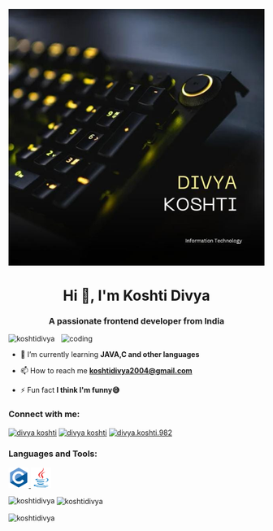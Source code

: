 ![logo](https://github.com/KoshtiDivya/KoshtiDivya/blob/main/divya%20temp.jpg)
<h1 align="center">Hi 👋, I'm Koshti Divya</h1>
<h3 align="center">A passionate frontend developer from India</h3>
<img align="right" alt="coding"width="400" src="https://user-images.githubusercontent.com/59734313/157189039-c09b3e38-9f42-42c0-ab54-14f1574190a7.gif">

<p align="left"> <img src="https://komarev.com/ghpvc/?username=koshtidivya&label=Profile%20views&color=0e75b6&style=flat" alt="koshtidivya" /> </p>

- 🌱 I’m currently learning **JAVA,C and other languages**

- 📫 How to reach me **koshtidivya2004@gmail.com**

- ⚡ Fun fact **I think I'm funny😅**

<h3 align="left">Connect with me:</h3>
<p align="left">
<a href="https://linkedin.com/in/divya koshti" target="blank"><img align="center" src="https://raw.githubusercontent.com/rahuldkjain/github-profile-readme-generator/master/src/images/icons/Social/linked-in-alt.svg" alt="divya koshti" height="30" width="40" /></a>
<a href="https://fb.com/divya koshti" target="blank"><img align="center" src="https://raw.githubusercontent.com/rahuldkjain/github-profile-readme-generator/master/src/images/icons/Social/facebook.svg" alt="divya koshti" height="30" width="40" /></a>
<a href="https://instagram.com/divya.koshti.982" target="blank"><img align="center" src="https://raw.githubusercontent.com/rahuldkjain/github-profile-readme-generator/master/src/images/icons/Social/instagram.svg" alt="divya.koshti.982" height="30" width="40" /></a>
</p>

<h3 align="left">Languages and Tools:</h3>
<p align="left"> <a href="https://www.cprogramming.com/" target="_blank" rel="noreferrer"> <img src="https://raw.githubusercontent.com/devicons/devicon/master/icons/c/c-original.svg" alt="c" width="40" height="40"/> </a> <a href="https://www.java.com" target="_blank" rel="noreferrer"> <img src="https://raw.githubusercontent.com/devicons/devicon/master/icons/java/java-original.svg" alt="java" width="40" height="40"/> </a> </p>

<p><img align="left" src="https://github-readme-stats.vercel.app/api/top-langs?username=koshtidivya&show_icons=true&locale=en&layout=compact" alt="koshtidivya" /></p>

<p>&nbsp;<img align="center" src="https://github-readme-stats.vercel.app/api?username=koshtidivya&show_icons=true&locale=en" alt="koshtidivya" /></p>

<p><img align="center" src="https://github-readme-streak-stats.herokuapp.com/?user=koshtidivya&" alt="koshtidivya" /></p>

